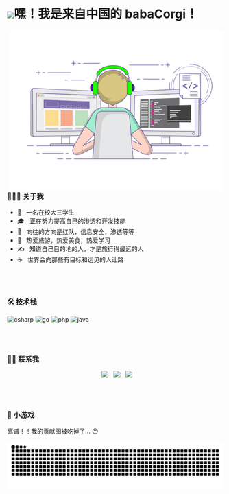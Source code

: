 <!-- Hey -->
<h1><img src="https://emojis.slackmojis.com/emojis/images/1547582922/5197/party_blob.gif?1547582922" width="30"/>嘿！我是来自中国的 babaCorgi！ </h1>
<img align="right" alt="GIF" src="https://github.com/devSouvik/devSouvik/blob/master/gif3.gif?raw=true" width="500"/>

<br>
<!-- AboutMe -->
<h3> 👨🏻‍💻 关于我 </h3>

- 🤔 &nbsp; 一名在校大三学生
- 🎓 &nbsp; 正在努力提高自己的渗透和开发技能
- 💼 &nbsp; 向往的方向是红队，信息安全，渗透等等
- 🌱 &nbsp; 热爱旅游，热爱美食，热爱学习
- ✍️ &nbsp; 知道自己目的地的人，才是旅行得最远的人
- ☕ &nbsp; 世界会向那些有目标和远见的人让路
<br>

<br>
<!-- Tech -->
<h3>🛠 技术栈</h3>
<p>
<img alt="csharp" src="https://img.shields.io/badge/-Csharp-11EC45?style=flat-square&logo=csharp&logoColor=white" />
<img alt="go" src="https://img.shields.io/badge/-Go-88F0F4?style=flat-square&logo=go&logoColor=white" />
<img alt="php" src="https://img.shields.io/badge/-Php-B06DF9?style=flat-square&logo=php&logoColor=white" />
<img alt="java" src="https://img.shields.io/badge/-Java-9A2A34?style=flat-square&logo=java&logoColor=white" />
</p>
<br>

<br>
<!-- Connect -->
<h3> 🤝🏻 联系我 </h3>
<p align="center">
&nbsp; <a href="https://mp.weixin.qq.com/profile?src=3&timestamp=1634022144&ver=1&signature=S2jC48KcyQ-bQPKbbELO33gRV3X0agmZuCw*mml3VULUNJFqVFPwpY0fZ5l7ktBQ5KNCfuxktBu1ml**TZx8BA==" target="_blank" rel="noopener noreferrer"><img src="https://img.icons8.com/doodle/50/000000/weixing.png" width="50"/></a>
&nbsp; <a href="mailto:202475905@qq.com" target="_blank" rel="noopener noreferrer"><img src="https://img.icons8.com/plasticine/100/000000/gmail.png"  width="50" /></a>
&nbsp; <a href="https://twitter.com/tobe404" target="_blank" rel="noopener noreferrer"><img src="https://img.icons8.com/plasticine/100/000000/twitter.png" width="50" /></a>  
</p>
<!-- contribution-->
<br>


<br>
<h3> 🐍 小游戏</h3>
离谱！！我的贡献图被吃掉了... 😶
<p> 
 <img src="https://raw.githubusercontent.com/babaCorgi/babaCorgi/output/github-contribution-grid-snake.svg" />
</p>
